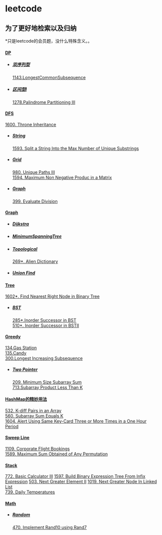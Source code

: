 # leetcode
## 为了更好地检索以及归纳  
*只是leetcode的会员题，没什么特殊含义。。
#### [DP](/DP)  
* ##### [双序列型](/DP/双序列型)  
    [1143.LongestCommonSubsequence]()
* ##### [区间型I](/DP/区间型I)    
    [1278.Palindrome Partitioning III](DP/区间型I/src/_1278_PalindromePartitioningIII.java)  

#### [DFS](/byType/dfs)  
[1600. Throne Inheritance](/byType/Design/1600.%20Throne%20Inheritance)  
* ##### [String](/byType/dfs/string)  
    [1593. Split a String Into the Max Number of Unique Substrings](byType/dfs/string/1593.%20Split%20a%20String%20Into%20the%20Max%20Number%20of%20Unique%20Substrings)  
* ##### [Grid](byType/dfs/grid)
    [980. Unique Paths III](byType/dfs/grid/980.%20Unique%20Paths%20III)  
    [1594. Maximum Non Negative Produc in a Matrix](byType/dfs/grid/1594.%20Maximum%20Non%20Negative%20Produc%20in%20a%20Matrix)
* ##### [Graph](byType/dfs/graph)
    [399. Evaluate Division](/byType/dfs/graph/399.%20Evaluate%20Division)  



#### [Graph](/byType/Graph)  
* ##### [Dijkstra](/byType/Graph/Dijkstra)
* ##### [MinimumSpanningTree](/byType/Graph/MinimumSpanningTree)
* ##### [Topological](/byType/Graph/Topological)  
    [269*. Alien Dictionary](/byType/Graph/Topological/269.%20Alien%20Dictionary)  
* ##### [Union Find](/byType/Graph/Union%20Find)  
    
     
#### [Tree](/byType/Tree)  
[1602*. Find Nearest Right Node in Binary Tree](/byType/Tree/1602.%20Find%20Nearest%20Right%20Node%20in%20Binary%20Tree)  
* ##### [BST](/byType/Tree/BST)  
    [285*.Inorder Successor in BST](/byType/Tree/BST/285.%20Inorder%20Successor%20in%20BST)  
    [510*. Inorder Successor in BSTII](/byType/Tree/BST/510.%20Inorder%20Successor%20in%20BST%20II)

#### [Greedy](/Greedy)  
[134.Gas Station](/Greedy/134.Gas%20Station)  
[135.Candy](/Greedy/135.Candy)  
[300.Longest Increasing Subsequence](/Greedy/300.Longest%20Increasing%20Subsequence)  
* ##### [Two Pointer](/Greedy/Two%20Pointer)  
    [209. Minimum Size Subarray Sum](/Greedy/Two%20Pointer/209.%20Minimum%20Size%20Subarray%20Sum)  
    [713.Subarray Product Less Than K](/Greedy/Two%20Pointer/713.%20Subarray%20Product%20Less%20Than%20K)  


#### [HashMap的精妙用法](/byType/HashMap的精妙用法)  
[532. K-diff Pairs in an Array](/byType/HashMap的精妙用法/532.%20K-diff%20Pairs%20in%20an%20Array)  
[560. Subarray Sum Equals K](/byType/HashMap的精妙用法/560.%20Subarray%20Sum%20Equals%20K)  
[1604. Alert Using Same Key-Card Three or More Times in a One Hour Period](/byType/HashMap的精妙用法/1604.%20Alert%20Using%20Same%20Key-Card%20Three%20or%20More%20Times%20in%20a%20One%20Hour%20Period)  

#### [Sweep Line](/byType/Sweep%20Line)  
[1109. Corporate Flight Bookings](/byType/Sweep%20Line/1109.%20Corporate%20Flight%20Bookings)  
[1589. Maximum Sum Obtained of Any Permutation](/byType/Sweep%20Line/1589.%20Maximum%20Sum%20Obtained%20of%20Any%20Permutation)  

#### [Stack](/byType/Stack)  
[772. Basic Calculator III](/byType/Stack/772.%20Basic%20Calculator%20III)
[1597. Build Binary Expression Tree From Infix Expression](/byType/Stack/1597.%20Build%20Binary%20Expression%20Tree%20From%20Infix%20Expression)
[503. Next Greater Element II](/byType/Stack/503.%20Next%20Greater%20Element%20II)
[1019. Next Greater Node In Linked List](/byType/Stack/1019.%20Next%20Greater%20Node%20In%20Linked%20List)  
[739. Daily Temperatures](/byType/Stack/739.%20Daily%20Temperatures)  

#### [Math](/byType/Math)  
* ##### [Random](/byType/Math/random)  
    [470. Implement Rand10 using Rand7](/byType/Math/random/470.%20Implement%20Rand10%20using%20Rand7)
